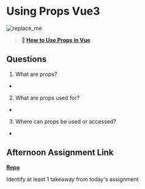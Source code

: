 # Using Props Vue3

![replace_me](https://codeworks.blob.core.windows.net/public/assets/img/illustrations/placeholder.svg)

> **📖 [How to Use Props in Vue](https://codeworksacademy.com/fs-student-guide/resources/wk6/02-Props)**

## Questions

1. What are props?
- 

2. What are props used for?
- 

3. Where can props be used or accessed?
- 

## Afternoon Assignment Link

**[Repo](https://github.com/Lumine3449/Gifted-vue)**

Identify at least 1 takeaway from today's assignment
